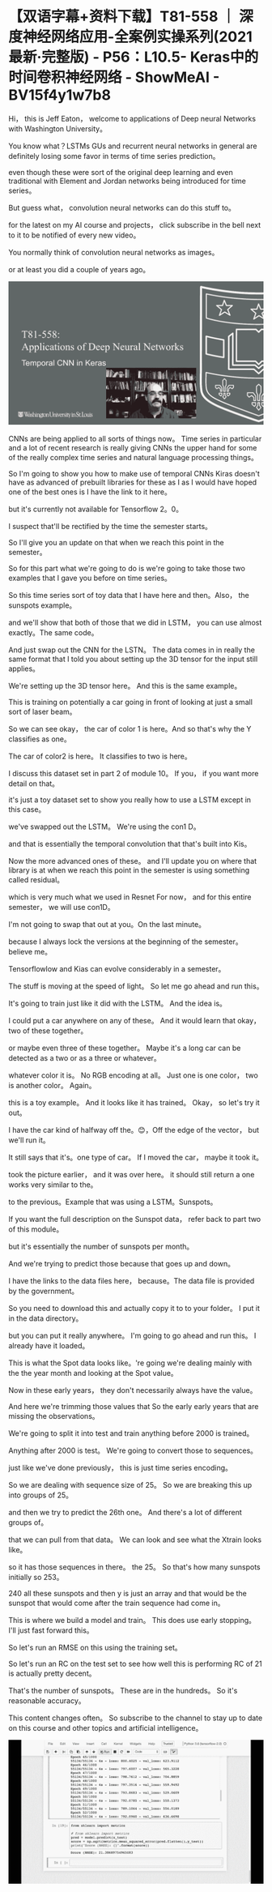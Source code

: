 # 【双语字幕+资料下载】T81-558 ｜ 深度神经网络应用-全案例实操系列(2021最新·完整版) - P56：L10.5- Keras中的时间卷积神经网络 - ShowMeAI - BV15f4y1w7b8

Hi， this is Jeff Eaton， welcome to applications of Deep neural Networks with Washington University。

You know what？LSTMs GUs and recurrent neural networks in general are definitely losing some favor in terms of time series prediction。

 even though these were sort of the original deep learning and even traditional with Element and Jordan networks being introduced for time series。

 But guess what， convolution neural networks can do this stuff to。

 for the latest on my AI course and projects， click subscribe in the bell next to it to be notified of every new video。

 You normally think of convolution neural networks as images。

 or at least you did a couple of years ago。

![](img/00724811073eaf12285e83eecc6afed0_1.png)

CNNs are being applied to all sorts of things now。 Time series in particular and a lot of recent research is really giving CNNs the upper hand for some of the really complex time series and natural language processing things。

 So I'm going to show you how to make use of temporal CNNs Kiras doesn't have as advanced of prebuilt libraries for these as I as I would have hoped one of the best ones is I have the link to it here。

 but it's currently not available for Tensorflow 2。0。

 I suspect that'll be rectified by the time the semester starts。

 So I'll give you an update on that when we reach this point in the semester。

 So for this part what we're going to do is we're going to take those two examples that I gave you before on time series。

 So this time series sort of toy data that I have here and then。Also， the sunspots example。

 and we'll show that both of those that we did in LSTM， you can use almost exactly。The same code。

 And just swap out the CNN for the LSTN。 The data comes in in really the same format that I told you about setting up the 3D tensor for the input still applies。

 We're setting up the 3D tensor here。 And this is the same example。

 This is training on potentially a car going in front of looking at just a small sort of laser beam。

 So we can see okay， the car of color 1 is here。And so that's why the Y classifies as one。

 The car of color2 is here。 It classifies to two is here。

 I discuss this dataset set in part 2 of module 10。 If you， if you want more detail on that。

 it's just a toy dataset set to show you really how to use a LSTM except in this case。

 we've swapped out the LSTM。 We're using the con1 D。

 and that is essentially the temporal convolution that that's built into Kis。

 Now the more advanced ones of these。 and I'll update you on where that library is at when we reach this point in the semester is using something called residual。

 which is very much what we used in Resnet For now， and for this entire semester， we will use con1D。

 I'm not going to swap that out at you。On the last minute。

 because I always lock the versions at the beginning of the semester。 believe me。

 Tensorflowlow and Kias can evolve considerably in a semester。

 The stuff is moving at the speed of light。 So let me go ahead and run this。

 It's going to train just like it did with the LSTM。 And the idea is。

 I could put a car anywhere on any of these。 And it would learn that okay， two of these together。

 or maybe even three of these together。 Maybe it's a long car can be detected as a two or as a three or whatever。

 whatever color it is。 No RGB encoding at all。 Just one is one color， two is another color。 Again。

 this is a toy example。 And it looks like it has trained。 Okay， so let's try it out。

 I have the car kind of halfway off the。😊，Off the edge of the vector， but we'll run it。

 It still says that it's。one type of car。 If I moved the car， maybe it took it。

 took the picture earlier， and it was over here。 it should still return a one works very similar to the。

 to the previous。Example that was using a LSTM。Sunspots。

If you want the full description on the Sunspot data， refer back to part two of this module。

 but it's essentially the number of sunspots per month。

And we're trying to predict those because that goes up and down。

 I have the links to the data files here， because。The data file is provided by the government。

 So you need to download this and actually copy it to to your folder。 I put it in the data directory。

 but you can put it really anywhere。 I'm going to go ahead and run this。 I already have it loaded。

 This is what the Spot data looks like。're going we're dealing mainly with the the year month and looking at the Spot value。

 Now in these early years， they don't necessarily always have the value。

 And here we're trimming those values that So the early early years that are missing the observations。

 We're going to split it into test and train anything before 2000 is trained。

 Anything after 2000 is test。 We're going to convert those to sequences。

 just like we've done previously， this is just time series encoding。

 So we are dealing with sequence size of 25。 So we are breaking this up into groups of 25。

 and then we try to predict the 26th one。 And there's a lot of different groups of。

that we can pull from that data。 We can look and see what the Xtrain looks like。

 so it has those sequences in there。 the 25。 So that's how many sunspots initially so 253。

240 all these sunspots and then y is just an array and that would be the sunspot that would come after the train sequence had come in。

 This is where we build a model and train。 This does use early stopping。 I'll just fast forward this。

 So let's run an RMSE on this using the training set。

 So let's run an RC on the test set to see how well this is performing RC of 21 is actually pretty decent。

 That's the number of sunspots。 These are in the hundreds。 So it's reasonable accuracy。

 This content changes often。 So subscribe to the channel to stay up to date on this course and other topics and artificial intelligence。



![](img/00724811073eaf12285e83eecc6afed0_3.png)